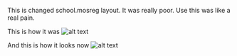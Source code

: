 This is changed school.mosreg layout. It was really poor. Use this was like a real pain.


This is how it was
![alt text](https://i.ibb.co/q062DTp/r-Fj-Ycl2n0z8.jpg)

And this is how it looks now
![alt text](https://i.ibb.co/K0bvmTC/k-KKIFh255-U.jpg)
